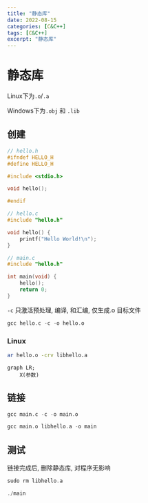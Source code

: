 ```yaml
---
title: "静态库"
date: 2022-08-15
categories: [C&C++]
tags: [C&C++]
excerpt: "静态库"
---
```


# 静态库

Linux下为`.o`/`.a`

Windows下为`.obj` 和 `.lib`

## 创建

```c++
// hello.h
#ifndef HELLO_H
#define HELLO_H

#include <stdio.h>

void hello();

#endif
```

```c
// hello.c
#include "hello.h"

void hello() {
    printf("Hello World!\n");
}
```

```c
// main.c
#include "hello.h"

int main(void) {
    hello();
    return 0;
}
```

`-c` 只激活预处理, 编译, 和汇编, 仅生成.o 目标文件

```c
gcc hello.c -c -o hello.o
```

### Linux

```sh
ar hello.o -crv libhello.a 
```

```mermaid
graph LR;
    X(参数)
```

## 链接

```c
gcc main.c -c -o main.o

gcc main.o libhello.a -o main
```

## 测试

链接完成后, 删除静态库, 对程序无影响

```c
sudo rm libhello.a

./main
```
